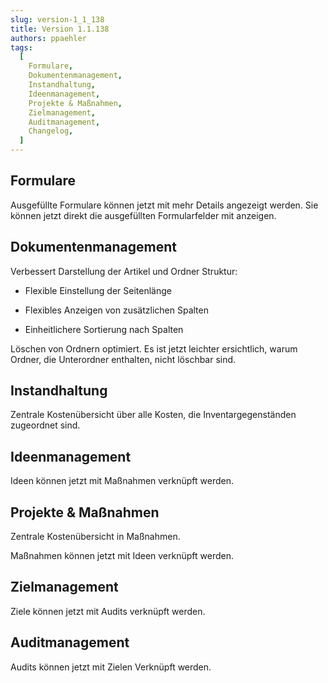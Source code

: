 ```yaml
---
slug: version-1_1_138
title: Version 1.1.138
authors: ppaehler
tags:
  [
    Formulare,
    Dokumentenmanagement,
    Instandhaltung,
    Ideenmanagement,
    Projekte & Maßnahmen,
    Zielmanagement,
    Auditmanagement,
    Changelog,
  ]
---
```


## Formulare

Ausgefüllte Formulare können jetzt mit mehr Details angezeigt werden. Sie können jetzt direkt die ausgefüllten Formularfelder mit anzeigen.

## Dokumentenmanagement

Verbessert Darstellung der Artikel und Ordner Struktur:

- Flexible Einstellung der Seitenlänge

- Flexibles Anzeigen von zusätzlichen Spalten

- Einheitlichere Sortierung nach Spalten

Löschen von Ordnern optimiert. Es ist jetzt leichter ersichtlich, warum Ordner, die Unterordner enthalten, nicht löschbar sind.

## Instandhaltung

Zentrale Kostenübersicht über alle Kosten, die Inventargegenständen zugeordnet sind.

## Ideenmanagement

Ideen können jetzt mit Maßnahmen verknüpft werden.

## Projekte & Maßnahmen

Zentrale Kostenübersicht in Maßnahmen.

Maßnahmen können jetzt mit Ideen verknüpft werden.

## Zielmanagement

Ziele können jetzt mit Audits verknüpft werden.

## Auditmanagement

Audits können jetzt mit Zielen Verknüpft werden.

